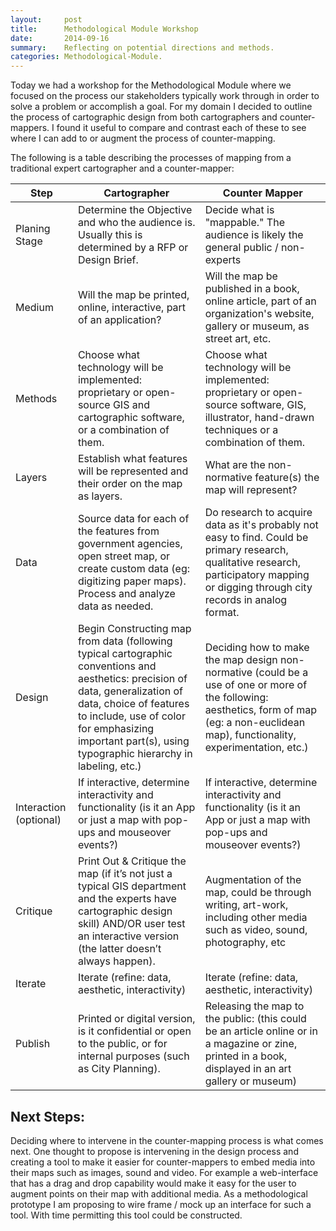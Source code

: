 ```yaml
---
layout:     post
title:      Methodological Module Workshop
date:       2014-09-16
summary:    Reflecting on potential directions and methods.
categories: Methodological-Module.
---
```


Today we had a workshop for the Methodological Module where we focused on the process our stakeholders typically work through in order to solve a problem or accomplish a goal. For my domain I decided to outline the process of cartographic design from both cartographers and counter-mappers. I found it useful to compare and contrast each of these to see where I can add to or augment the process of counter-mapping.

The following is a table describing the processes of mapping from a traditional expert cartographer and a counter-mapper:

| Step                   | Cartographer                                                                                                                                                                                                                                                           | Counter Mapper                                                                                                                                                                              |
|------------------------|------------------------------------------------------------------------------------------------------------------------------------------------------------------------------------------------------------------------------------------------------------------------|---------------------------------------------------------------------------------------------------------------------------------------------------------------------------------------------|
| Planing Stage          | Determine the Objective and who the audience is. Usually this is determined by a RFP or Design Brief.                                                                                                                                                                  | Decide what is "mappable." The audience is likely the general public / non-experts                                                                                                          |
| Medium                 | Will the map be printed, online, interactive, part of an application?                                                                                                                                                                                                  | Will the map be published in a book, online article, part of an organization's website, gallery or museum, as street art, etc.                                                              |
| Methods                | Choose what technology will be implemented: proprietary or open-source GIS and cartographic software, or a combination of them.                                                                                                                                        | Choose what technology will be implemented: proprietary or open-source software, GIS, illustrator, hand-drawn techniques or a combination of them.                                          |
| Layers                 | Establish what features will be represented and their order on the map as layers.                                                                                                                                                                                      | What are the non-normative feature(s) the map will represent?                                                                                                                               |
| Data                   | Source data for each of the features from government agencies, open street map, or create custom data (eg: digitizing paper maps). Process and analyze data as needed.                                                                                                 | Do research to acquire data as it's probably not easy to find. Could be primary research, qualitative research, participatory mapping or digging through city records in analog format.     |
| Design                 | Begin Constructing map from data (following typical cartographic conventions and aesthetics: precision of data, generalization of data, choice of features to include, use of color for emphasizing important part(s), using typographic hierarchy in labeling, etc.)  | Deciding how to make the map design non-normative (could be a use of one or more of the following: aesthetics, form of map (eg: a non-euclidean map), functionality, experimentation, etc.) |
| Interaction (optional) | If interactive, determine interactivity and functionality (is it an App or just a map with pop-ups and mouseover events?)                                                                                                                                              | If interactive, determine interactivity and functionality (is it an App or just a map with pop-ups and mouseover events?)                                                                   |
| Critique               | Print Out & Critique the map (if it’s not just a typical GIS department and the experts have cartographic design skill) AND/OR user test an interactive version (the latter doesn’t always happen).                                                                    | Augmentation of the map, could be through writing, art-work, including other media such as video, sound, photography, etc                                                                   |
| Iterate                | Iterate (refine: data, aesthetic, interactivity)                                                                                                                                                                                                                       | Iterate (refine: data, aesthetic, interactivity)                                                                                                                                            |
| Publish                | Printed or digital version, is it confidential or open to the public, or for internal purposes (such as City Planning).                                                                                                                                                | Releasing the map to the public: (this could be an article online or in a magazine or zine, printed in a book, displayed in an art gallery or museum)                                       |

## Next Steps:

Deciding where to intervene in the counter-mapping process is what comes next. One thought to propose is intervening in the design process and creating a tool to make it easier for counter-mappers to embed media into their maps such as images, sound and video. For example a web-interface that has a drag and drop capability would make it easy for the user to augment points on their map with additional media. As a methodological prototype I am proposing to wire frame / mock up an interface for such a tool. With time permitting this tool could be constructed.